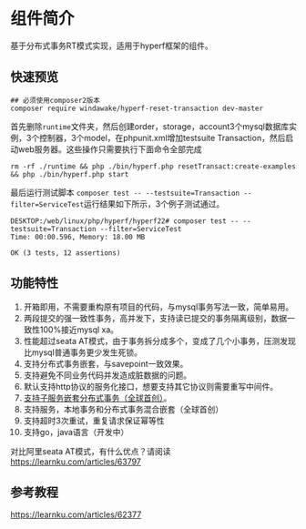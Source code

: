 # 组件简介
基于分布式事务RT模式实现，适用于hyperf框架的组件。

## 快速预览
```shell
## 必须使用composer2版本
composer require windawake/hyperf-reset-transaction dev-master
```

首先删除`runtime`文件夹，然后创建order，storage，account3个mysql数据库实例，3个控制器，3个model，在phpunit.xml增加testsuite Transaction，然后启动web服务器。这些操作只需要执行下面命令全部完成
```shell
rm -rf ./runtime && php ./bin/hyperf.php resetTransact:create-examples && php ./bin/hyperf.php start
```

最后运行测试脚本 `
composer test -- --testsuite=Transaction --filter=ServiceTest
`运行结果如下所示，3个例子测试通过。
```shell
DESKTOP:/web/linux/php/hyperf/hyperf22# composer test -- --testsuite=Transaction --filter=ServiceTest
Time: 00:00.596, Memory: 18.00 MB

OK (3 tests, 12 assertions)
```

## 功能特性
1. 开箱即用，不需要重构原有项目的代码，与mysql事务写法一致，简单易用。
2. 两段提交的强一致性事务，高并发下，支持读已提交的事务隔离级别，数据一致性100%接近mysql xa。
3. 性能超过seata AT模式，由于事务拆分成多个，变成了几个小事务，压测发现比mysql普通事务更少发生死锁。
4. 支持分布式事务嵌套，与savepoint一致效果。
5. 支持避免不同业务代码并发造成脏数据的问题。
6. 默认支持http协议的服务化接口，想要支持其它协议则需要重写中间件。
7. [支持子服务嵌套分布式事务（全球首创）](#支持子服务嵌套分布式事务（全球首创）)。
8. 支持服务，本地事务和分布式事务混合嵌套（全球首创）
9. 支持超时3次重试，重复请求保证幂等性
10. 支持go，java语言（开发中）

对比阿里seata AT模式，有什么优点？请阅读 https://learnku.com/articles/63797

## 参考教程
https://learnku.com/articles/62377


